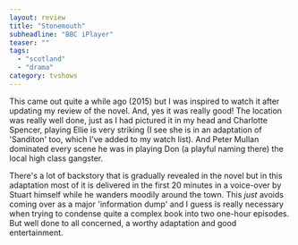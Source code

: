 ```yaml
---
layout: review
title: "Stonemouth"
subheadline: "BBC iPlayer"
teaser: ""
tags:
  - "scotland"
  - "drama"
category: tvshows
---
```


This came out quite a while ago (2015) but I was inspired to watch it after updating my review of the novel. And, yes
it was really good! The location was really well done, just as I had pictured it in my head and Charlotte Spencer,
playing Ellie is very striking (I see she is in an adaptation of 'Sanditon' too, which I've added to my watch list). 
And Peter Mullan dominated every scene he was in playing Don (a playful naming there) the local high class
gangster.

There's a lot of backstory that is gradually revealed in the novel but in this adaptation most of it is 
delivered in the first 20 minutes in a voice-over by Stuart himself while he wanders moodily around the town.
This *just* avoids coming over as a major 'information dump' and I guess is really necessary when trying
to condense quite a complex book into two one-hour episodes. But well done to all concerned, a worthy
adaptation and good entertainment.
